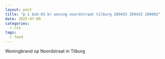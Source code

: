 ```yaml
---
layout: post
title: "p 1 bzb-03 br woning noordstraat tilburg 209433 209432 209092"
date: 2025-07-09
categories: 
  - rss
tags: 
  - feed
---
```


Woningbrand op Noordstraat in Tilburg
